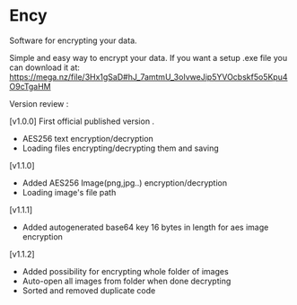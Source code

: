 # Ency
Software for encrypting your data.

Simple and easy way to encrypt your data. If you want a setup .exe file you can download it at: https://mega.nz/file/3Hx1gSaD#hJ_7amtmU_3oIvweJip5YVOcbskf5o5Kpu4O9cTgaHM  

Version review :

[v1.0.0]
First official published version . 
  - AES256 text encryption/decryption
  - Loading files encrypting/decrypting them and saving 

[v1.1.0]
  - Added AES256 Image(png,jpg..) encryption/decryption
  - Loading image's file path

[v1.1.1]
  - Added autogenerated base64 key 16 bytes in length for aes image encryption

[v1.1.2]
  - Added possibility for encrypting whole folder of images 
  - Auto-open all images from folder when done decrypting
  - Sorted and removed duplicate code
